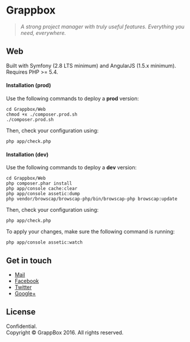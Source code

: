 # Grappbox

> *A strong project manager with truly useful features. Everything you need, everywhere.*

## Web
Built with Symfony (2.8 LTS minimum) and AngularJS (1.5.x minimum).<br>
Requires PHP >= 5.4.


#### Installation (prod)
Use the following commands to deploy a **prod** version:
```
cd Grappbox/Web
chmod +x ./composer.prod.sh
./composer.prod.sh
```
Then, check your configuration using:
```
php app/check.php
```

#### Installation (dev)
Use the following commands to deploy a **dev** version:
```
cd Grappbox/Web
php composer.phar install
php app/console cache:clear
php app/console assetic:dump
php vendor/browscap/browscap-php/bin/browscap-php browscap:update
```
Then, check your configuration using:
```
php app/check.php
```
To apply your changes, make sure the following command is running:
```
php app/console assetic:watch
```

## Get in touch

- [Mail]
- [Facebook]
- [Twitter]
- [Google+]

## License
Confidential.<br>
Copyright &copy; GrappBox 2016. All rights reserved.

   [Mail]: <mailto:grappbox@gmail.com>
   [Facebook]:  <https://facebook.com/grappbox>
   [Twitter]: <https://twitter.com/grappbox>
   [Google+]: <https://plus.google.com/115657691021326143456>
